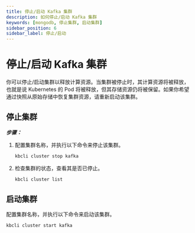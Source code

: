 ```yaml
---
title: 停止/启动 Kafka 集群
description: 如何停止/启动 Kafka 集群
keywords: [mongodb, 停止集群, 启动集群]
sidebar_position: 6
sidebar_label: 停止/启动
---
```


# 停止/启动 Kafka 集群

你可以停止/启动集群以释放计算资源。当集群被停止时，其计算资源将被释放，也就是说 Kubernetes 的 Pod 将被释放，但其存储资源仍将被保留。如果你希望通过快照从原始存储中恢复集群资源，请重新启动该集群。

## 停止集群

***步骤：***

1. 配置集群名称，并执行以下命令来停止该集群。

    ```bash
    kbcli cluster stop kafka
    ```

2. 检查集群的状态，查看其是否已停止。

    ```bash
    kbcli cluster list
    ```

## 启动集群
  
配置集群名称，并执行以下命令来启动该集群。

```bash
kbcli cluster start kafka
```
